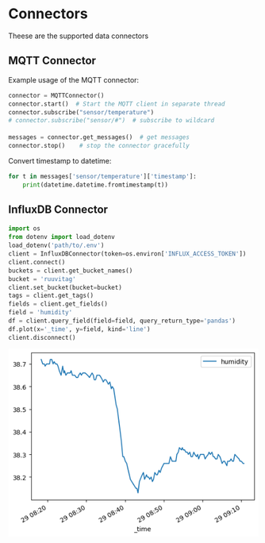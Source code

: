 # Connectors
Theese are the supported data connectors

## MQTT Connector

Example usage of the MQTT connector:
```python
connector = MQTTConnector()
connector.start()  # Start the MQTT client in separate thread
connector.subscribe("sensor/temperature")
# connector.subscribe("sensor/#")  # subscribe to wildcard

messages = connector.get_messages()  # get messages
connector.stop()    # stop the connector gracefully
```

Convert timestamp to datetime:
```python
for t in messages['sensor/temperature']['timestamp']:
    print(datetime.datetime.fromtimestamp(t))
```

## InfluxDB Connector

```python
import os
from dotenv import load_dotenv
load_dotenv('path/to/.env')
client = InfluxDBConnector(token=os.environ['INFLUX_ACCESS_TOKEN'])
client.connect()
buckets = client.get_bucket_names()
bucket = 'ruuvitag'
client.set_bucket(bucket=bucket)
tags = client.get_tags()
fields = client.get_fields()
field = 'humidity'
df = client.query_field(field=field, query_return_type='pandas')
df.plot(x='_time', y=field, kind='line')
client.disconnect()
```

![Image](../docs/img/humidity_output.png)

